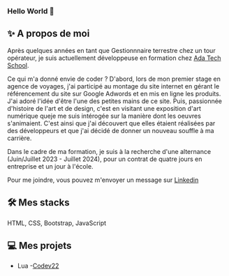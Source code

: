 ### Hello World 👋

## ✨ A propos de moi 
Après quelques années en tant que Gestionnnaire terrestre chez un tour opérateur, je suis actuellement développeuse en formation chez [Ada Tech School](https://adatechschool.fr/).

Ce qui m'a donné envie de coder ? 
D'abord, lors de mon premier stage en agence de voyages, j'ai participé au montage du site internet en gérant le référencement du site sur Google Adwords et en mis en ligne les produits. J'ai adoré l'idée d'être l'une des petites mains de ce site. 
Puis, passionnée d'histoire de l'art et de design, c'est en visitant une exposition d'art numérique queje me suis intérogée sur la manière dont les oeuvres s'animaient. C'est ainsi que j'ai découvert que elles étaient réalisées par des développeurs et que j'ai décidé de donner un nouveau souffle à ma carrière. 

Dans le cadre de ma formation, je suis à la recherche d'une alternance (Juin/Juillet 2023 - Juillet 2024), pour un contrat de quatre jours en entreprise et un jour à l'école. 

Pour me joindre, vous pouvez m'envoyer un message sur [Linkedin](https://www.linkedin.com/in/ma%C3%ABva-rakotonirina-4716b8173/) <!--ou sur la page Contact de mon portfolio.-->

## 🛠️ Mes stacks 
HTML, CSS, Bootstrap, JavaScript

## 💻 Mes projets 
* Lua -[Codev22](https://www.lexaloffle.com/bbs/?tid=50033)
<!-- Extension Focus
Chords -->

<!--
**maevarkt/maevarkt** is a ✨ _special_ ✨ repository because its `README.md` (this file) appears on your GitHub profile.

Here are some ideas to get you started:

- 🔭 I’m currently working on ...
- 🌱 I’m currently learning ...
- 👯 I’m looking to collaborate on ...
- 🤔 I’m looking for help with ...
- 💬 Ask me about ...
- 📫 How to reach me: ...
- 😄 Pronouns: ...
- ⚡ Fun fact: ...
-->
